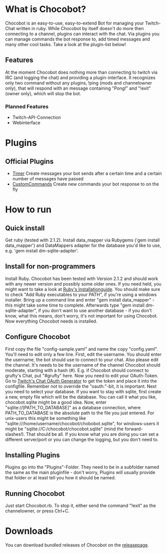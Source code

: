# What is Chocobot?

Chocobot is an easy-to-use, easy-to-extend Bot for managing your Twitch-Chat written in ruby. While Chocobot by itself doesn't do more then connecting to a channel, plugins can interact with the chat. Via plugins you can manage commands the bot response to, add timed messages and many other cool tasks. Take a look at the plugin-list below!

## Features

At the moment Chocobot does nothing more than connecting to twitch via IRC (and logging the chat) and providing a plugin-interface. It recognizes only two command without any plugins, !ping (mods and channelowner only), that will respond with an message containing "Pong!" and "!exit" (owner only), which will stop the bot.

### Planned Features

* Twitch-API-Connection
* Webinterface

# Plugins
## Official Plugins

* [Timer](https://github.com/Gotos/Chocobot-Timer) Create messages your bot sends after a certain time and a certain number of messages have passed
* [CustomCommands](https://github.com/Gotos/Chocobot-CustomCommands) Create new commands your bot response to on the fly

# How to run

## Quick install

Get ruby (tested with 2.1.2). Install data_mapper via Rubygems ('gem install data_mapper') and DataMappers adapter for the database you'd like to use, e.g. 'gem install dm-sqlite-adapter'.

## Install for non-programmers

Install Ruby. Chocobot has been tested with Version 2.1.2 and should work with any newer version and possibly some older ones. If you need held, you might want to take a look at [Ruby's Installationguide](https://www.ruby-lang.org/en/installation/). You should make sure to check "Add Ruby executables to your PATH", if you're using a windows installer.
Bring up a command line and enter "gem install data_mapper" - this might take some time to complete. Afterwards type "gem install dm-sqlite-adapter", if you don't want to use another database - if you don't know, what this means, don't worry, it's not important for using Chocobot. Now everything Chocobot needs is installed.

## Configure Chocobot

First copy the file "config-sample.yaml" and name the copy "config.yaml". You'll need to edit only a few line. First, edit the username. You should enter the username, the bot should use to connect to your chat. Also please edit the channel. It's needs to be the username of the channel Chocobot should moderate, starting with a hash (#). E.g. if Chocobot should connect to grufty's Chat, put "#grufty" here.
Now you need to edit your OAuth-Token. Go to [Twitch's Chat OAuth Generator](http://www.twitchapps.com/tmi/) to get the token and place it into the configfile. Remember not to override the "oauth:"-bit, it is important.
Next you need to select your database. If you want to stay with sqlite, first create a new, empty file which will be the database. You can call it what you like, chocobot.sqlite might be a good idea. Now, enter "sqlite://[PATH_TO_DATABASE]" as a database connection, where PATH_TO_DATABASE is the absolute path to the file you just entered. For unix-users this might be something like "sqlite:///home/username/chocobot/chobobot.sqlite", for windows-users it might be "sqlite://C:/chocobot/chocobot.sqlite" (mind the forward-slashes!).
That should be all. If you know what you are doing you can set a different server/port or you can change the logging, but you don't need to.

## Installing Plugins

Plugins go into the "Plugins"-Folder. They need to be in a subfolder named the same as the main pluginfile - don't worry, Plugins will usually provide that folder or at least tell you how it should be named.

## Running Chocobot

Just start Chocobot.rb. To stop it, either send the command "!exit" as the channelowner, or press Ctrl+C.

# Downloads

You can download bundled releases of Chocobot on the [releasepage](https://github.com/Gotos/Chocobot/releases).
